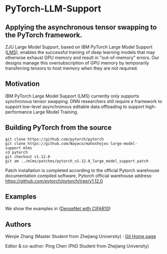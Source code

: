 # PyTorch-LLM-Support

## Applying the asynchronous tensor swapping to the PyTorch framework.


ZJU Large Model Support, based on IBM PyTorch Large Model Support ([LMS](https://github.com/IBM/pytorch-large-model-support)), enables the successful training of deep learning models that may otherwise exhaust GPU memory and result in "out-of-memory" errors. Our designs manage this oversubscription of GPU memory by temporarily transferring tensors to host memory when they are not required.


## Motivation

IBM PyTorch Large Model Support (LMS) currently only supports synchronous tensor swapping. DNN researchers still require a framework to support low-level asynchronous editable data offloading to support high-performance Large Model Training.



## Building PyTorch from the source

```
git clone https://github.com/pytorch/pytorch  
git clone https://github.com/Nayaco/mahoshojos-large-model-support mlms 
cd pytorch    
git checkout v1.12.0    
git am ../mlms/patches/pytorch_v1.12.0_large_model_support.patch   
```

Patch installation is completed according to the official Pytorch warehouse documentation compiled software, Pytorch official warehouse address: https://github.com/pytorch/pytorch/tree/v1.12.0

## Examples

We show the examples in ([DenseNet with CIFAR10](https://github.com/IBM/pytorch-large-model-support](https://github.com/Nayaco/mahoshojos-large-model-support/tree/main/examples)))

## Authors

Wenjie Zhang (Master Student from Zhejiang University) : [Git Home page](https://github.com/Nayaco/mahoshojos-large-model-support/tree/main)

Editor & co-author: Ping Chen (PhD Student from Zhejiang University)
